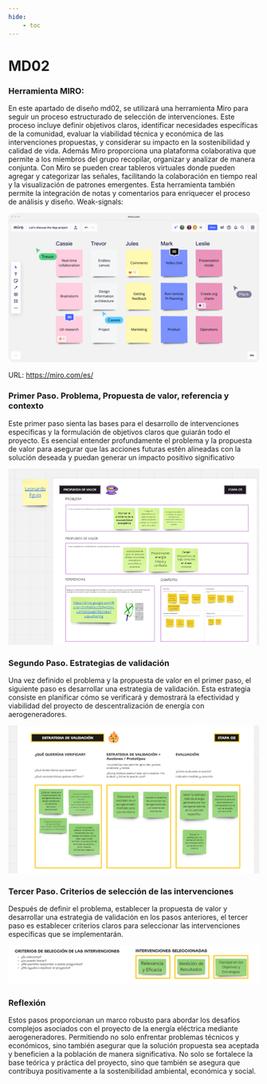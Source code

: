 ```yaml
---
hide:
    - toc
---
```


# MD02

### Herramienta MIRO:

En este apartado de diseño md02, se utilizará una herramienta Miro para seguir un proceso estructurado de selección de intervenciones. Este proceso incluye definir objetivos claros, identificar necesidades específicas de la comunidad, evaluar la viabilidad técnica y económica de las intervenciones propuestas, y considerar su impacto en la sostenibilidad y calidad de vida. Además Miro proporciona una plataforma colaborativa que permite a los miembros del grupo recopilar, organizar y analizar de manera conjunta. Con Miro se pueden crear tableros virtuales donde pueden agregar y categorizar las señales, facilitando la colaboración en tiempo real y la visualización de patrones emergentes. Esta herramienta también permite la integración de notas y comentarios para enriquecer el proceso de análisis y diseño.
Weak-signals:

![](../images/MD01/miro.png)

URL: https://miro.com/es/

### Primer Paso. Problema, Propuesta de valor, referencia y contexto

Este primer paso sienta las bases para el desarrollo de intervenciones específicas y la formulación de objetivos claros que guiarán todo el proyecto. Es esencial entender profundamente el problema y la propuesta de valor para asegurar que las acciones futuras estén alineadas con la solución deseada y puedan generar un impacto positivo significativo

![](../images/MD02/image_md02_1.png)

### Segundo Paso. Estrategias de validación

Una vez definido el problema y la propuesta de valor en el primer paso, el siguiente paso es desarrollar una estrategia de validación. Esta estrategia consiste en planificar cómo se verificará y demostrará la efectividad y viabilidad del proyecto de descentralización de energía con aerogeneradores.

![](../images/MD02/image_md02_2.png)


### Tercer Paso. Criterios de selección de las intervenciones

Después de definir el problema, establecer la propuesta de valor y desarrollar una estrategia de validación en los pasos anteriores, el tercer paso es establecer criterios claros para seleccionar las intervenciones específicas que se implementarán.

![](../images/MD02/image_md02_3.png)

### Reflexión 

 Estos pasos proporcionan un marco robusto para abordar los desafíos complejos asociados con el proyecto de la energía eléctrica mediante aerogeneradores. Permitiendo no solo enfrentar problemas técnicos y económicos, sino también asegurar que la solución propuesta sea aceptada y beneficien a la población de manera significativa. No solo se fortalece la base teórica y práctica del proyecto, sino que también se asegura que contribuya positivamente a la sostenibilidad ambiental, económica y social.